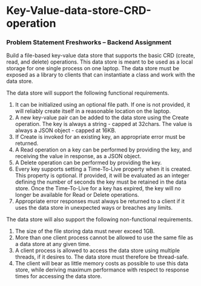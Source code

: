 # Key-Value-data-store-CRD-operation
### Problem Statement Freshworks – Backend Assignment

Build a file-based key-value data store that supports the basic CRD (create, read, and delete) operations. This data store is meant to be used as a local storage for one single process on one laptop. The data store must be exposed as a library to clients that can instantiate a class and work with the data store.

The data store will support the following functional requirements.

1) It can be initialized using an optional file path. If one is not provided, it will reliably create itself in a reasonable location on the laptop.
2) A new key-value pair can be added to the data store using the Create operation. The key is always a string - capped at 32chars. The value is always a JSON object - capped at 16KB.
3) If Create is invoked for an existing key, an appropriate error must be returned.
4) A Read operation on a key can be performed by providing the key, and receiving the value in response, as a JSON object.
5) A Delete operation can be performed by providing the key.
6) Every key supports setting a Time-To-Live property when it is created. This property is optional. If provided, it will be evaluated as an integer defining the number of seconds the key must be retained in the data store. Once the Time-To-Live for a key has expired, the key will no longer be available for Read or Delete operations.
7) Appropriate error responses must always be returned to a client if it uses the data store in unexpected ways or breaches any limits.

The data store will also support the following non-functional requirements.

1) The size of the file storing data must never exceed 1GB.
2) More than one client process cannot be allowed to use the same file as a data store at any given time.
3) A client process is allowed to access the data store using multiple threads, if it desires to. The data store must therefore be thread-safe.
4) The client will bear as little memory costs as possible to use this data store, while deriving maximum performance with respect to response times for accessing the data store.
